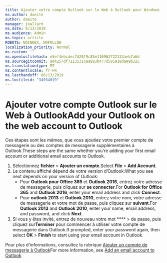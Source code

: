 ```yaml
---
title: Ajouter votre compte Outlook sur le Web à Outlook pour Windows
ms.author: daeite
author: daeite
manager: joallard
ms.date: 6/13/2019
ms.audience: Admin
ms.topic: article
ROBOTS: NOINDEX, NOFOLLOW
localization_priority: Normal
ms.custom: ''
ms.openlocfilehash: e5ef4ebcdec7d20f9c85e116963722133aeb7a6d
ms.sourcegitcommit: ad4257df7113531cea883b477d505918da99b325
ms.translationtype: MT
ms.contentlocale: fr-FR
ms.lasthandoff: 06/13/2019
ms.locfileid: "34934019"
---
```

# <a name="add-your-outlook-on-the-web-account-to-outlook"></a><span data-ttu-id="78d38-102">Ajouter votre compte Outlook sur le Web à Outlook</span><span class="sxs-lookup"><span data-stu-id="78d38-102">Add your Outlook on the web account to Outlook</span></span>

<span data-ttu-id="78d38-103">Ces étapes sont les mêmes, que vous ajoutiez votre premier compte de messagerie ou des comptes de messagerie supplémentaires à Outlook.</span><span class="sxs-lookup"><span data-stu-id="78d38-103">These steps are the same whether you're adding your first email account or additional email accounts to Outlook.</span></span>

1. <span data-ttu-id="78d38-104">Sélectionnez **fichier** > **Ajouter un compte**.</span><span class="sxs-lookup"><span data-stu-id="78d38-104">Select **File** > **Add Account**.</span></span>
1. <span data-ttu-id="78d38-105">Le contenu affiché dépend de votre version d’Outlook:</span><span class="sxs-lookup"><span data-stu-id="78d38-105">What you see next depends on your version of Outlook:</span></span>
    - <span data-ttu-id="78d38-106">Pour **Outlook pour Office 365** et **Outlook 2016**, entrez votre adresse de messagerie, puis cliquez sur **se connecter**.</span><span class="sxs-lookup"><span data-stu-id="78d38-106">For **Outlook for Office 365** and **Outlook 2016**, enter your email address and click **Connect**.</span></span>
    - <span data-ttu-id="78d38-107">Pour **outlook 2013** et **Outlook 2010**, entrez votre nom, votre adresse de messagerie et votre mot de passe, puis cliquez sur **suivant**.</span><span class="sxs-lookup"><span data-stu-id="78d38-107">For **Outlook 2013** and **Outlook 2010**, enter your name, email address, and password, and click **Next**.</span></span>
1. <span data-ttu-id="78d38-108">Si vous y êtes invité, entrez de nouveau votre mot \*\*\*\* > de passe, puis cliquez sur**Terminer** pour commencer à utiliser votre compte de messagerie dans Outlook.</span><span class="sxs-lookup"><span data-stu-id="78d38-108">If prompted, enter your password again, then select **OK** > **Finish** to start using your email account in Outlook.</span></span>

<span data-ttu-id="78d38-109">Pour plus d’informations, consultez la rubrique [Ajouter un compte de messagerie à Outlook](https://support.office.com/article/6e27792a-9267-4aa4-8bb6-c84ef146101b)</span><span class="sxs-lookup"><span data-stu-id="78d38-109">For more information, see [Add an email account to Outlook](https://support.office.com/article/6e27792a-9267-4aa4-8bb6-c84ef146101b)</span></span>